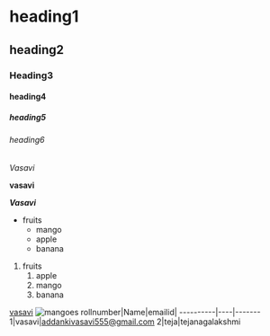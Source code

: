 # heading1
## heading2
### Heading3
#### heading4
##### heading5
###### heading6
*Vasavi*

**vasavi**

***Vasavi***
* fruits
  * mango
  * apple
  * banana
1. fruits
    1. apple
    2. mango
    3. banana

[vasavi](https://getpocket.com/explore/item/eye-fatigue-i-tried-eye-yoga-to-relieve-the-strain-wfh-is-putting-on-my-eyes-and-this-is-what?utm_source=pocket-newtab-intl-en)
![mangoes](https://user-images.githubusercontent.com/95603243/144793472-5c665386-7114-4f04-98bc-77386768813b.png)
rollnumber|Name|emailid|
----------|----|-------
1|vasavi|addankivasavi555@gmail.com
2|teja|tejanagalakshmi

   
  
  


